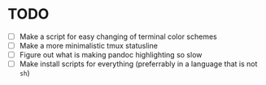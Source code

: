 TODO
====

* [ ] Make a script for easy changing of terminal color schemes
* [ ] Make a more minimalistic tmux statusline
* [ ] Figure out what is making pandoc highlighting so slow
* [ ] Make install scripts for everything (preferrably in a language that is not `sh`)
